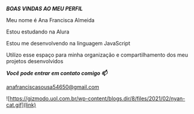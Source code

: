 ***BOAS VINDAS AO MEU PERFIL***

Meu nome é Ana Francisca Almeida

Estou estudando na Alura

Estou me desenvolvendo na linguagem JavaScript

Utilizo esse espaço para minha organização e compartilhamento dos meu projetos desenvolvidos

***Você pode entrar em contato comigo 📫***

anafranciscasousa54650@gmail.com

![https://gizmodo.uol.com.br/wp-content/blogs.dir/8/files/2021/02/nyan-cat.gif](link)
